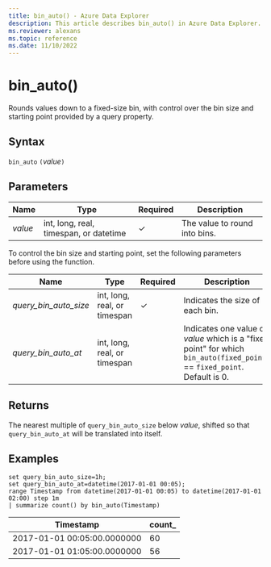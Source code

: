 ```yaml
---
title: bin_auto() - Azure Data Explorer
description: This article describes bin_auto() in Azure Data Explorer.
ms.reviewer: alexans
ms.topic: reference
ms.date: 11/10/2022
---
```

# bin_auto()

Rounds values down to a fixed-size bin, with control over the bin size and starting point provided by a query property.

## Syntax

`bin_auto` `(`*value*`)`

## Parameters

| Name | Type | Required | Description |
|--|--|--|--|
| *value* | int, long, real, timespan, or datetime | &check; |  The value to round into bins. |

To control the bin size and starting point, set the following parameters before using the function.

| Name | Type | Required | Description |
|--|--|--|--|
| *query_bin_auto_size* | int, long, real, or timespan | &check; |  Indicates the size of each bin.|
| *query_bin_auto_at* | int, long, real, or timespan | |  Indicates one value of *value* which is a "fixed point" for which `bin_auto(fixed_point)` == `fixed_point`. Default is 0.|

## Returns

The nearest multiple of `query_bin_auto_size` below *value*, shifted so that `query_bin_auto_at`
will be translated into itself.

## Examples

```kusto
set query_bin_auto_size=1h;
set query_bin_auto_at=datetime(2017-01-01 00:05);
range Timestamp from datetime(2017-01-01 00:05) to datetime(2017-01-01 02:00) step 1m
| summarize count() by bin_auto(Timestamp)
```

|Timestamp                    | count_|
|-----------------------------|-------|
|2017-01-01 00:05:00.0000000  | 60    |
|2017-01-01 01:05:00.0000000  | 56    |
